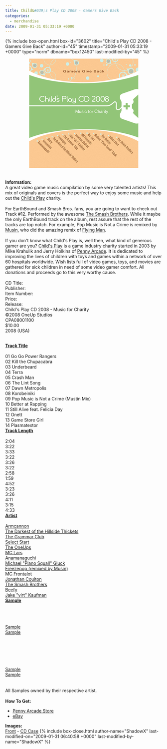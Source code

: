 ```yaml
---
title: Child&#039;s Play CD 2008 - Gamers Give Back
categories:
  - merchandise
date: 2009-01-31 05:33:19 +0000
---
```

{% include box-open.html box-id="3602" title="Child's Play CD 2008 - Gamers Give Back" author-id="45" timestamp="2009-01-31 05:33:19 +0000" type="norm" dbname="box12450" last-modified-by="45" %}
	<center>
	<img src="/merchandise/images/cpcd08_title.jpg" border="0" alt="Child's Play CD 2008 - Gamers Give Back" />
	</center>
	<br /><br />
	<b>Information:</b>
	<br />
	A great video game music compilation by some very talented artists! This mix of originals and covers is the perfect 
	way to enjoy some music and help out the <a href="http://www.childsplaycharity.org/">Child's Play</a> charity.
	<br /><br />
	For EarthBound and Smash Bros. fans, you are going to want to check out Track #12. Performed by the awesome 
	<a href="http://thesmashbrothers.com/">The Smash Brothers</a>. While it maybe the only EarthBound track on the album, 
	rest assure that the rest of the tracks are top notch. For example, Pop Music is Not a Crime is remixed by 
	<a href="http://www.myspace.com/mustinmusic">Musin</a>, who did the amazing remix of <a href="http://www.youtube.com/watch?v=NXro1PFCC8E">Flying Man</a>.
	<br /><br />
	If you don't know what Child's Play is, well then, what kind of generous gamer are you? <a href="http://www.childsplaycharity.org/">Child's Play</a> 
	is a game industry charity started in 2003 by Mike Krahulik and Jerry Holkins of <a href="http://www.penny-arcade.com/">Penny Arcade</a>. 
	It is dedicated to improving the lives of children with toys and games within a network of over 60 hospitals worldwide. 
	Wish lists full of video games, toys, and movies are gathered for sick children in need of some video gamer comfort. 
	All donations and proceeds go to this very worthy cause.
	<br /><br />
<table1 />
	CD Title:<br />
	Publisher:<br />
	Item Number:<br />
	Price:<br />
	Release:<br />
<table2 />
	Child's Play CD 2008 - Music for Charity<br />
	©2008 OneUp Studios<br />
	CPA08001100<br />
	$10.00<br />
	2008 (USA)<br /><br />
<table3 />

<table1 />
	<b><u>Track Title</u></b><br /><br />
	01 Go Go Power Rangers<br />
	02 Kill the Chupacabra<br />
	03 Underbeard<br />
	04 Terra<br />
	05 Crash Man<br />
	06 The Lint Song<br />
	07 Dawn Metropolis<br />
	08 Korobeiniki<br />
	09 Pop Music is Not a Crime (Mustin Mix)<br />
	10 Better at Rapping<br />
	11 Still Alive feat. Felicia Day<br />
	12 Onett<br />
	13 Game Store Girl<br />
	14 Plasmatextor<br />
<table2 />
	<u><b>Track Length</b></u><br /><br />
	2:04<br />
	3:22<br />
	3:33<br />
	3:22<br />
	3:26<br />
	3:22<br />
	2:58<br />
	1:59<br />
	4:52<br />
	3:23<br />
	3:26<br />
	4:11<br />
	3:15<br />
	4:33<br />
<table2 />
	<u><b>Artist</b></u><br /><br />
	<a href="http://www.armcannon.com/">Armcannon</a><br />
	<a href="http://www.thickets.net/">The Darkest of the Hillside Thickets</a><br />
	<a href="http://thegrammarclub.com/">The Grammar Club</a><br />
	<a href="http://www.selectstartband.com/">Select Start</a><br />
	<a href="http://www.theoneups.com/">The OneUps</a><br />
	<a href="http://www.mclars.com/">MC Lars</a><br />
	<a href="http://anamanaguchi.com/">Anamanaguchi</a><br />
	<a href="http://www.michaelgluck.com/">Michael "Piano Squall" Gluck</a><br />
	<a href="http://www.myspace.com/mustinmusic">Freezepop (remixed by Musin)</a><br />
	<a href="http://frontalot.com/index.php/">MC Frontalot</a><br />
	<a href="http://www.jonathancoulton.com/">Jonathan Coulton</a><br />
	<a href="http://thesmashbrothers.com/">The Smash Brothers</a><br />
	<a href="http://www.beefyness.com/">Beefy</a><br />
	<a href="http://jake.vgmix.com/">Jake "virt" Kaufman</a><br />
<table2 />
	<u><b>Sample</b></u><br /><br />
	<br />
	<br />
	<br />
	<a href="samples/ChildsPlayCD08_Terra_Sample_tr04.mp3">Sample</a><br />
	<a href="samples/ChildsPlayCD08_CrashMan_Sample_tr05.mp3">Sample</a><br />
	<br />
	<br />
	<br />
	<br />
	<br />
	<br />
	<a href="samples/ChildsPlayCD08_Onett_Sample_tr12.mp3">Sample</a><br />
	<a href="samples/ChildsPlayCD08_GameStoreGirl_Sample_tr13.mp3">Sample</a><br />
	<br />
<table3 />
	<br />
	All Samples owned by their respective artist.
	<br /><br />
	<b>How To Get:</b>
	<br />
	<ul>
	<li><a href="http://www.pennyarcademerch.com/cpa08001100.html">Penny Arcade Store</a></li>
	<li><a href="http://www.ebay.com">eBay</a></li>
	</ul>
	<b>Images:</b>
	<br />
	<a href="/merchandise/images/cpcd08_front.jpg">Front</a> - <a href="/merchandise/images/cpcd08_cdcase.jpg">CD Case</a>
{% include box-close.html author-name="ShadowX" last-modified-on="2009-01-31 06:40:58 +0000" last-modified-by-name="ShadowX" %}
